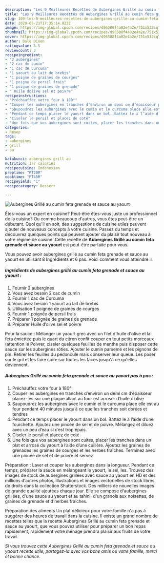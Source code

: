 ```yaml
---
description: "Les 9 Meilleures Recettes de Aubergines Grillé au cumin feta grenade et sauce au yaourt"
title: "Les 9 Meilleures Recettes de Aubergines Grillé au cumin feta grenade et sauce au yaourt"
slug: 109-les-9-meilleures-recettes-de-aubergines-grille-au-cumin-feta-grenade-et-sauce-au-yaourt
date: 2020-09-21T17:35:14.023Z
image: https://img-global.cpcdn.com/recipes/d96508f4a02e4a2e/751x532cq70/aubergines-grille-au-cumin-feta-grenade-et-sauce-au-yaourt-photo-principale-de-la-recette.jpg
thumbnail: https://img-global.cpcdn.com/recipes/d96508f4a02e4a2e/751x532cq70/aubergines-grille-au-cumin-feta-grenade-et-sauce-au-yaourt-photo-principale-de-la-recette.jpg
cover: https://img-global.cpcdn.com/recipes/d96508f4a02e4a2e/751x532cq70/aubergines-grille-au-cumin-feta-grenade-et-sauce-au-yaourt-photo-principale-de-la-recette.jpg
author: Dale Dixon
ratingvalue: 3.5
reviewcount: 3
recipeingredient:
- "2 aubergines"
- "2 cac de cumin"
- "1 cac de Curcuma"
- "1 yaourt au lait de brebis"
- "1 poigne de graines de courges"
- "1 poigne de persil frais"
- "1 poigne de graines de grenade"
- " Huile dolive sel et poivre"
recipeinstructions:
- "Préchauffez votre four à 180°"
- "Couper les aubergines en tranches d’environ un demi cm d’épaisseur placez-les sur une plaque allant au four est arroser d’huile d’olive"
- "Saupoudrez les aubergines avec le cumin et le curcuma place elle est au four pendant 40 minutes jusqu’à ce que les tranches soit dorées et tendres"
- "Pendant ce temps placer le yaourt dans un bol. Battez le à l’aide d’une fourchette. Ajoutez une pincée de sel et de poivre. Mélangez et diluez avec un peu d’eau si c’est trop épais."
- "Ciseler le persil et placez de coté"
- "Une fois que vos aubergines sont cuites, placer les tranches dans un plat et arrosé du yaourt à l’aide d’une cuillère. Ajoutez les graines de grenades les graines de courges et les herbes fraîches. Terminez avec une pincée de sel et de poivre et servez"
categories:
- Resep
tags:
- aubergines
- grill
- au

katakunci: aubergines grill au 
nutrition: 177 calories
recipecuisine: Indonesian
preptime: "PT20M"
cooktime: "PT45M"
recipeyield: "1"
recipecategory: Dessert

---
```



![Aubergines Grillé au cumin feta grenade et sauce au yaourt](https://img-global.cpcdn.com/recipes/d96508f4a02e4a2e/751x532cq70/aubergines-grille-au-cumin-feta-grenade-et-sauce-au-yaourt-photo-principale-de-la-recette.jpg)

Êtes-vous un expert en cuisine? Peut-être êtes-vous juste un professionnel de la cuisine? Ou comme beaucoup d'autres, vous êtes peut-être un débutant. Quoi qu'il en soit, des suggestions de cuisine utiles peuvent ajouter de nouveaux concepts à votre cuisine. Passez du temps et découvrez quelques points qui peuvent ajouter du plaisir tout nouveau à votre régime de cuisine. Cette recette de <strong> Aubergines Grillé au cumin feta grenade et sauce au yaourt </strong> est peut-être parfaite pour vous.

<!--inarticleads1-->

Vous pouvez avoir aubergines grillé au cumin feta grenade et sauce au yaourt en utilisant 8 Ingrédients et 6 pas. Voici comment vous atteindre il.

##### Ingrédients de aubergines grillé au cumin feta grenade et sauce au yaourt :

1. Fournir 2 aubergines
1. Vous avez besoin 2 cac de cumin
1. Fournir 1 cac de Curcuma
1. Vous avez besoin 1 yaourt au lait de brebis
1. Utilisation 1 poignée de graines de courges
1. Fournir 1 poignée de persil frais
1. Préparer 1 poignée de graines de grenade
1. Préparer  Huile d’olive sel et poivre


Pour la sauce : Mélanger un yaourt grec avec un filet d&#39;huile d&#39;olive et la feta émiettée puis le quart du citron confit couper en tout petits morceaux (attention le Poivrer, ciseler quelques feuilles de menthe puis disposer cette sauce sur les aubergines rôties. Ajouter le cumin parsemé et les pignons de pin. Retirer les feuilles du pédoncule mais conserver leur queue. Les poser sur le gril et les faire cuire sur toutes les faces jusqu&#39;à ce qu&#39;elles deviennent. 

<!--inarticleads2-->

##### Aubergines Grillé au cumin feta grenade et sauce au yaourt pas à pas :

1. Préchauffez votre four à 180°
1. Couper les aubergines en tranches d’environ un demi cm d’épaisseur placez-les sur une plaque allant au four est arroser d’huile d’olive
1. Saupoudrez les aubergines avec le cumin et le curcuma place elle est au four pendant 40 minutes jusqu’à ce que les tranches soit dorées et tendres
1. Pendant ce temps placer le yaourt dans un bol. Battez le à l’aide d’une fourchette. Ajoutez une pincée de sel et de poivre. Mélangez et diluez avec un peu d’eau si c’est trop épais.
1. Ciseler le persil et placez de coté
1. Une fois que vos aubergines sont cuites, placer les tranches dans un plat et arrosé du yaourt à l’aide d’une cuillère. Ajoutez les graines de grenades les graines de courges et les herbes fraîches. Terminez avec une pincée de sel et de poivre et servez


Préparation : Laver et couper les aubergines dans la longueur. Pendant ce temps, préparer la sauce en mélangeant le yaourt, le sel, les. Trouvez des images de stock de aubergines grillées avec sauce au yaourt en HD et des millions d&#39;autres photos, illustrations et images vectorielles de stock libres de droits dans la collection Shutterstock. Des milliers de nouvelles images de grande qualité ajoutées chaque jour. Elle se compose d&#39;aubergines grillées, d&#39;une sauce au yaourt et au tahini, d&#39;un granola aux noisettes, de graines de grenade et d&#39;herbes fraîches. 

<!--inarticleads1-->

<p>
Préparation des aliments Un plat délicieux pour votre famille n'a pas à suggérer des heures de travail dans la cuisine. Il existe un grand nombre de recettes telles que la recette Aubergines Grillé au cumin feta grenade et sauce au yaourt, que vous pouvez utiliser pour préparer un bon repas rapidement, rapidement votre ménage prendra plaisir aux fruits de votre travail.
</p>

<p>
<i>Si vous trouvez cette Aubergines Grillé au cumin feta grenade et sauce au yaourt recette utile, partagez-la avec vos bons amis ou votre famille, merci et bonne chance.</i>
</p>
